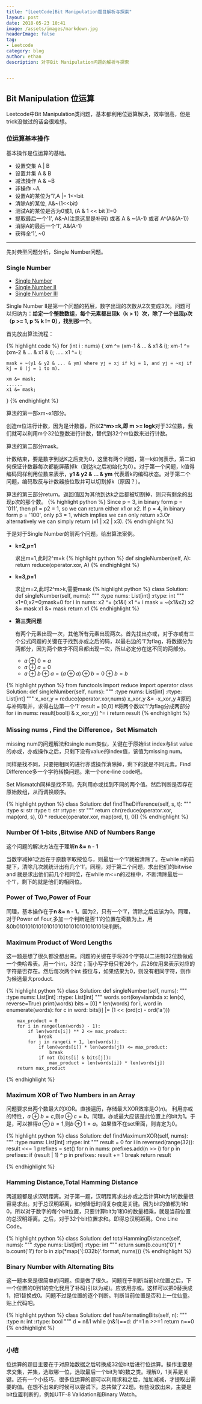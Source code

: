 ```yaml
---
title: "[LeetCode]Bit Manipulation题目解析与探索"
layout: post
date: 2018-05-23 10:41
image: /assets/images/markdown.jpg
headerImage: false
tag:
- Leetcode
category: blog
author: ethan
description: 对于Bit Manipulation问题的解析与探索


---
```


## Bit Manipulation 位运算

Leetcode中Bit Manipulation类问题，基本都利用位运算解决，效率很高，但是trick没做过的话会很难想。

### 位运算基本操作

基本操作是位运算的基础。

- 设置交集 A &#124; B
- 设置并集 A & B
- 减法操作 A & ~B
- 非操作 ~A
- 设置A的某位为‘1’,A &#124;= 1&lt;&lt;bit
- 清除A的某位, A&~(1&lt;&lt;bit)
- 测试A的某位是否为0或1, (A & 1 &lt;&lt; bit )!=0
- 提取最后一个'1', A&-A(注意这里是补码) 或者 A & ~(A-1) 或者 A^(A&(A-1))
- 消除A的最后一个‘1’, A&(A-1)
- 获得全‘1’,  ~0

---

先对典型问题分析，Single Number问题。

### Single Number
- [Single Number](https://leetcode.com/problems/single-number/)
- [Single Number II](https://leetcode.com/problems/single-number-ii/)
- [Single Number III](https://leetcode.com/problems/single-number-iii/)

Single Number II是第一个问题的拓展，数字出现的次数从2次变成3次。问题可以归纳为：**给定一个整数数组，每个元素都出现k（k > 1）次，除了一个出现p次（p >= 1, p % k != 0），找到那一个**。

首先放出算法流程：

{% highlight code %}
for (int i : nums) {
    xm ^= (xm-1 & ... & x1 & i); 
    xm-1 ^= (xm-2 & ... & x1 & i);
    .....
    x1 ^= i;
    
    mask = ~(y1 & y2 & ... & ym) where yj = xj if kj = 1, and yj = ~xj if kj = 0 (j = 1 to m).

    xm &= mask;
    ......
    x1 &= mask;
}
{% endhighlight %}

算法的第一部xm~x1部分。

创造m位进行计数，因为是计数器，所以**2^m>=k,即 m >= logk**对于32位数，我们就可以利用m个32位整数进行计数，替代到32个m位数来进行计数。

算法的第二部分mask。

计数结束，要是数字到达K之后变为0，这里有两个问题，第一k如何表示，第二如何保证计数器每次都能屏蔽掉k（到达k之后初始化为0）。对于第一个问题，k值得编码同样利用位数来表示，**y1 & y2 & ... & ym** 代表着k的编码状态。对于第二个问题，编码取反与计数器按位取并可以切割掉k（原因？）。

算法的第三部分return。返回值因为其他到达k之后都被切割掉，则只有剩余的出现p次的那个数。
{% highlight python %}
Since p = 3, in binary form p = '011', then p1 = p2 = 1, so we can return either x1 or x2. 
If p = 4, in binary form p = '100', only p3 = 1, which implies we can only return x3.Or alternatively we can simply return (x1 | x2 | x3).
{% endhighlight %}

于是对于Single Number的前两个问题，给出算法案例。

- **k=2,p=1**

	求出m=1,此时2^m=k
	{% highlight python %}
	def singleNumber(self, A):
	    return reduce(operator.xor, A)
	{% endhighlight %}

- **k=3,p=1**

	求出m=2,此时2^m>k,需要mask
	{% highlight python %}
	class Solution:
	    def singleNumber(self, nums):
	        """
	        :type nums: List[int]
	        :rtype: int
	        """
	        x1=0;x2=0;mask=0
	        for i in nums:
	            x2 ^= (x1&i)
	            x1 ^= i
	            mask = ~(x1&x2)
	            x2 &= mask
	            x1 &= mask
	        return x1
	{% endhighlight %}

- **第三类问题**

   有两个元素出现一次，其他所有元素出现两次。首先找出亦或，对于亦或有三个公式问题的关键在于找到亦或之后的码，以最右边的‘1’为flag，将数据分为两部分，因为两个数字不同且都出现一次，所以必定分在这不同的两部分。
	
	- $a\oplus 0=a$
	- $a\oplus a=0$
	- $a\oplus b\oplus a= (a\oplus a)\oplus b=0 \oplus b = b$
	
{% highlight python %}
from functools import reduce
import operator
class Solution:
    def singleNumber(self, nums):
        """
        :type nums: List[int]
        :rtype: List[int]
        """
        x_xor_y = reduce(operator.xor,nums)
        x_xor_y &= -x_xor_y #原码与补码取并，求得右边第一个‘1’
        result = [0,0] #将两个数以‘1’为flag分成两部分
        for i in nums:
             result[bool(i & x_xor_y)] ^= i
        return result
{% endhighlight %}

### Missing nums , Find the Difference，Set Mismatch

missing num的问题解法和single num类似，关键在于原始list index与list value的亦或，亦或操作之后，只剩下没有value的index值，该值为missing num。

同样是找不同，只要把相同的进行亦或操作消除掉，剩下的就是不同元素。Find Difference多一个字符转换问题。来一个one-line code吧。

Set Mismatch同样是找不同，先利用亦或找到不同的两个值。然后判断是否存在原始数组，从而调换顺序。

{% highlight python %}
class Solution:
    def findTheDifference(self, s, t):
        """
        :type s: str
        :type t: str
        :rtype: str
        """
        return chr(reduce(operator.xor, map(ord, s), 0) ^ reduce(operator.xor, map(ord, t), 0))
{% endhighlight %}
            

### Number Of 1-bits ,Bitwise AND of Numbers Range
这个问题的解决方法在于理解**n &= n - 1**

当数字减掉1之后在于原数字取按位与，则最后一个‘1’就被清除了。在while n的前提下，清除几次就统计出有几个‘1’。同理，对于第二个问题，求出他们的bitwise and 就是求出他们前几个相同位，在while m<=n的过程中，不断清除最后一个‘1’，剩下的就是他们的相同位。

### Power of Two,Power of Four

同理，基本操作在于**n &= n - 1**。因为2，只有一个‘1’，清除之后应该为0。同理，对于Power of Four,多加一个判断是否‘1’的位置在奇数为上，用&0b01010101010101010101010101010101来判断。

### Maximum Product of Word Lengths 

这一题是想了很久都没想出来。问题的关键在于将26个字符以二进制32位数做成一个类哈希表。用一个int，32位；而小写字母只有26个，后26位用来表示对应的字符是否存在。然后每次两个int 按位与，如果结果为0，则没有相同字符，则作为候选最大product.

{% highlight python %}
class Solution:
    def singleNumber(self, nums):
        """
        :type nums: List[int]
        :rtype: List[int]
        """
        words.sort(key=lambda x: len(x), reverse=True)
        print(words)
        bits = [0] * len(words)
        for i, word in enumerate(words):
            for c in word:
                bits[i] |= (1 << (ord(c) - ord('a')))

        max_product = 0
        for i in range(len(words) - 1):
            if len(words[i]) ** 2 <= max_product:
                break
            for j in range(i + 1, len(words)):
                if len(words[i]) * len(words[j]) <= max_product:
                    break
                if not (bits[i] & bits[j]):
                    max_product = len(words[i]) * len(words[j])
        return max_product
{% endhighlight %}


### Maximum XOR of Two Numbers in an Array 

问题要求出两个数最大的XOR。直接遍历，存储最大XOR效率是$O(n)$。
利用亦或的特性，$a \oplus b = c$,则$a \oplus c = b$。同理，亦或最大应该是此位置上的bit为1。于是，可以推得$a \oplus b=1$,则$b \oplus 1 =a$。如果值不在set里面，则肯定为0。

{% highlight python %}
class Solution:
    def findMaximumXOR(self, nums):
        """
        :type nums: List[int]
        :rtype: int
        """
        result = 0
        for i in reversed(range(32)):
            result <<= 1
            prefixes = set()
            for n in nums:
                prefixes.add(n >> i)
            for p in prefixes:
                if (result | 1) ^ p in prefixes:
                    result += 1
                    break
        return result 

{% endhighlight %}

### Hamming Distance,Total Hamming Distance

两道题都是求汉明距离。对于第一题，汉明距离求出亦或之后计算bit为1的数量很容易求出。对于总汉明距离，如何降低时间复杂度是关键。因为bit的值都为1和0，所以对于数字的每个bit位置，只要计算bit为1和0的数量相乘，就是当前位置的总汉明距离。之后，对于32个bit位置求和。即得总汉明距离。One Line Code。

{% highlight python %}
class Solution:
    def totalHammingDistance(self, nums):
        """
        :type nums: List[int]
        :rtype: int
        """
        return sum(b.count('0') * b.count('1') for b in zip(*map('{:032b}'.format, nums)))
{% endhighlight %}     
                
### Binary Number with Alternating Bits

这一题本来是很简单的问题。但是做了很久。问题在于判断当前bit位置之后，下一个位置的0到1的变化我用了补码(引以为戒)。应该用亦或。这样可以把0替换成1，把1替换成0。问题不过是位置的逐个判断。判断当前位置是否和上一位仙童。贴上代码吧。

{% highlight python %}
class Solution:
    def hasAlternatingBits(self, n):
        """
        :type n: int
        :rtype: bool
        """
        d = n&1
        while (n&1)==d:
            d^=1
            n >>=1
        return n==0
{% endhighlight %}  
        
---

### 小结

位运算的题目主要在于对原始数据之后转换成32位bit后进行位运算。操作主要是求交集，并集，选取哪一位，选取最后一个bit为1的数之类。理解0，1关系是关键。还有一个小技巧，很多位运算的题可以利用求和之后，加加减减，才提取出需要的值。在想不出来的时候可以尝试下。总共做了22题。有些没放出来，主要是bit位置判断的，例如UTF-8 Validation和Binary Watch。


